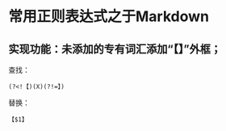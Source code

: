 

# 常用正则表达式之于Markdown



## 实现功能：未添加的专有词汇添加“【】”外框；

查找：
```text
(?<!【)(X)(?!=】)
```

替换：
```text
【$1】
```



